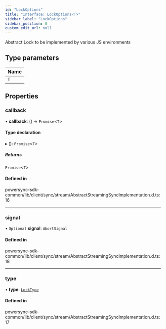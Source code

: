 ```yaml
---
id: "LockOptions"
title: "Interface: LockOptions<T>"
sidebar_label: "LockOptions"
sidebar_position: 0
custom_edit_url: null
---
```


Abstract Lock to be implemented by various JS environments

## Type parameters

| Name |
| :------ |
| `T` |

## Properties

### callback

• **callback**: () => `Promise`<`T`\>

#### Type declaration

▸ (): `Promise`<`T`\>

##### Returns

`Promise`<`T`\>

#### Defined in

powersync-sdk-common/lib/client/sync/stream/AbstractStreamingSyncImplementation.d.ts:16

___

### signal

• `Optional` **signal**: `AbortSignal`

#### Defined in

powersync-sdk-common/lib/client/sync/stream/AbstractStreamingSyncImplementation.d.ts:18

___

### type

• **type**: [`LockType`](../enums/LockType.md)

#### Defined in

powersync-sdk-common/lib/client/sync/stream/AbstractStreamingSyncImplementation.d.ts:17
